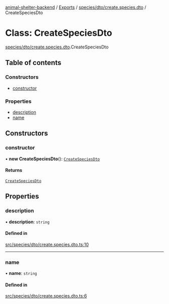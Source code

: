 [animal-shelter-backend](../README.md) / [Exports](../modules.md) / [species/dto/create.species.dto](../modules/species_dto_create_species_dto.md) / CreateSpeciesDto

# Class: CreateSpeciesDto

[species/dto/create.species.dto](../modules/species_dto_create_species_dto.md).CreateSpeciesDto

## Table of contents

### Constructors

- [constructor](species_dto_create_species_dto.CreateSpeciesDto.md#constructor)

### Properties

- [description](species_dto_create_species_dto.CreateSpeciesDto.md#description)
- [name](species_dto_create_species_dto.CreateSpeciesDto.md#name)

## Constructors

### constructor

• **new CreateSpeciesDto**(): [`CreateSpeciesDto`](species_dto_create_species_dto.CreateSpeciesDto.md)

#### Returns

[`CreateSpeciesDto`](species_dto_create_species_dto.CreateSpeciesDto.md)

## Properties

### description

• **description**: `string`

#### Defined in

[src/species/dto/create.species.dto.ts:10](https://github.com/B4LiN7/animal-shelter-backend/blob/433cf0c1c0d87c638e9f68cdba4d5975f6f24447/src/species/dto/create.species.dto.ts#L10)

___

### name

• **name**: `string`

#### Defined in

[src/species/dto/create.species.dto.ts:6](https://github.com/B4LiN7/animal-shelter-backend/blob/433cf0c1c0d87c638e9f68cdba4d5975f6f24447/src/species/dto/create.species.dto.ts#L6)
